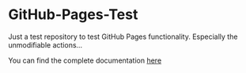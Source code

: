 # GitHub-Pages-Test

Just a test repository to test GitHub Pages functionality. Especially the unmodifiable actions...

You can find the complete documentation [here](https://das-Abroxas.github.io/GitHub-Pages-Test)
